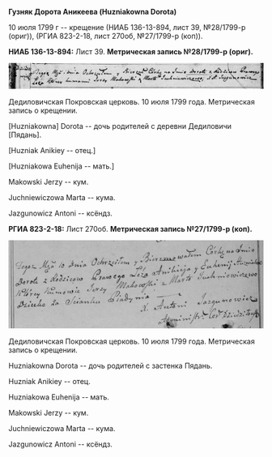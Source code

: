 **Гузняк Дорота Аникеева (Huzniakowna Dorota)**

10 июля 1799 г -- крещение (НИАБ 136-13-894, лист 39, №28/1799-р
(ориг)), (РГИА 823-2-18, лист 270об, №27/1799-р (коп)).

**НИАБ 136-13-894:** Лист 39. **Метрическая запись №28/1799-р (ориг).**

![](./media/631623c13f9a3d7afe8a6c855602420ad82187e4.png)

Дедиловичская Покровская церковь. 10 июля 1799 года. Метрическая запись
о крещении.

\[Huzniakowna\] Dorota -- дочь родителей с деревни Дедиловичи
\[Пядань\].

\[Huzniak Anikiey -- отец.\]

\[Huzniakowa Euhenija -- мать.\]

Makowski Jerzy -- кум.

Juchniewiczowa Marta -- кума.

Jazgunowicz Antoni -- ксёндз.

**РГИА 823-2-18:** Лист 270об. **Метрическая запись №27/1799-р (коп).**

![](./media/f313adc14fe788410f49582976dcc267a96aed76.png)

Дедиловичская Покровская церковь. 10 июля 1799 года. Метрическая запись
о крещении.

Huzniakowna Dorota -- дочь родителей с застенка Пядань.

Huzniak Anikiey -- отец.

Huzniakowa Euhenija -- мать.

Makowski Jerzy -- кум.

Juchniewiczowa Marta -- кума.

Jazgunowicz Antoni -- ксёндз.
